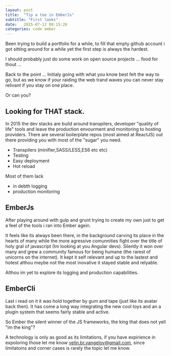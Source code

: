 ```yaml
---
layout: post
title:  "Tip a toe in EmberJs"
subtitle: "First looks"
date:   2015-07-12 08:15:26
categories: code ember
---
```


Been trying to build a portfolio for a while, to fill that empty github account i got sitting around for a while yet the first step is always the hardest.

I should probably just do some work on open source projects ... food for thout ...

Back to the point ...
Initialy going with what you know best felt the way to go, but as we know if your raiding the web trand waves you can never stay relivant if you stay on one place.

Or can you?

Looking for THAT stack.
-----------------------

In 2015 the dev stacks are build around transpilers, developer "quality of life" tools and leave the production envourment and monitoring to hosting providers.
There are several boilerplate repos (most aimed at ReactJS) out there providing you with most of the "sugar" you need.

- Transpilers (minifier,SASS/LESS,ES6 etc etc)
- Testing
- Easy deployment
- Hot reload

Most of them lack
- in debth logging
- production monitoring

EmberJs
-------

After playing around with gulp and grunt trying to create my own just to get a feel of the tools i ran into Ember agein.

It feels like its always been there, in the background carving its place in the hearts of many while the more agressive comunnities fight over the title of holy gral of javascript (Im looking at you Angular devs). Silently it won over many and grew a community famous for being humane (the rarest of unicorns on the internet).
It kept it self relevant and up to the lastest and hotest althou meybe not the most inovative it stayed stable and relyable.

Althou im yet to explore its logging and production capabilities.

EmberCli
--------

Last i read on it it was hold together by gum and tape (just like its avatar back then). It has come a long way integrating the new cool toys and an a plugin system that seems fairly stable and active.

So Ember the silent winner of the JS frameworks, the king that does not yell "im the king"?

A technology is only as good as its limitations, if you have expirience in expoloring those let me know velin.br.vangelov@gmail.com, since limitatoins and corner cases is rarely the topic let me know.


[ember]:	http://emberjs.com/
[ember-cli]:	http://www.ember-cli.com/
[ember-observer]:	http://emberobserver.com/
